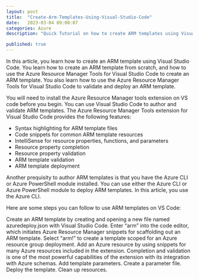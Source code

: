 ```yaml
---
layout: post
title:  "Create-Arm-Templates-Using-Visual-Studio-Code"
date:   2023-03-04 09:00:07
categories: Azure
description: "Quick Tutorial on how to create ARM templates using Visual Studio Code"

published: true
---
```

<!--write an introduction to a blog-->
In this article, you learn how to create an ARM template using Visual Studio Code. You learn how to create an ARM template from scratch, and how to use the Azure Resource Manager Tools for Visual Studio Code to create an ARM template. You also learn how to use the Azure Resource Manager Tools for Visual Studio Code to validate and deploy an ARM template.

You will need to install the Azure Resource Manager tools extension on VS code before you begin.
You can use Visual Studio Code to author and validate ARM templates. The Azure Resource Manager Tools extension for Visual Studio Code provides the following features:

* Syntax highlighting for ARM template files
* Code snippets for common ARM template resources
* IntelliSense for resource properties, functions, and parameters
* Resource property completion
* Resource property validation
* ARM template validation
* ARM template deployment

Another prequisity to author ARM templates is that you have the Azure CLI or Azure PowerShell module installed. You can use either the Azure CLI or Azure PowerShell module to deploy ARM templates. In this article, you use the Azure CLI.

<!--rewrite below text-->

Here are some steps you can follow to use ARM templates on VS Code:

Create an ARM template by creating and opening a new file named azuredeploy.json with Visual Studio Code.
Enter “arm” into the code editor, which initiates Azure Resource Manager snippets for scaffolding out an ARM template.
Select “arm!” to create a template scoped for an Azure resource group deployment.
Add an Azure resource by using snippets for many Azure resources included in the extension.
Completion and validation is one of the most powerful capabilities of the extension with its integration with Azure schemas.
Add template parameters.
Create a parameter file.
Deploy the template.
Clean up resources.
